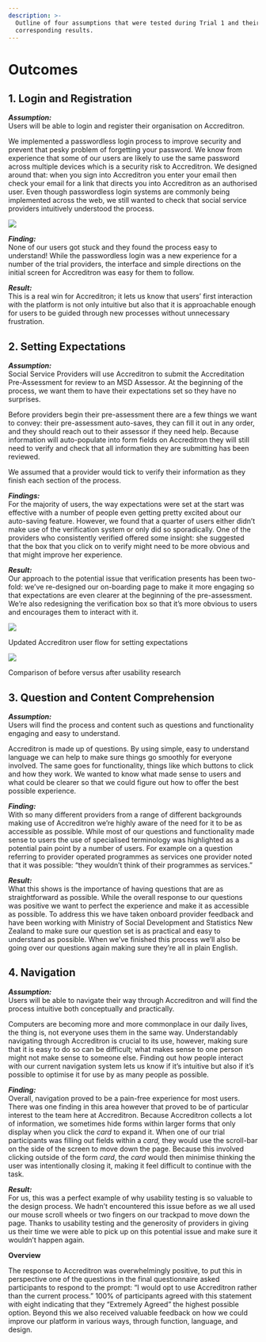 ```yaml
---
description: >-
  Outline of four assumptions that were tested during Trial 1 and their
  corresponding results.
---
```


# Outcomes

## 1. Login and Registration

_**Assumption:**_  
Users will be able to login and register their organisation on Accreditron.

We implemented a passwordless login process to improve security and prevent that pesky problem of forgetting your password. We know from experience that some of our users are likely to use the same password across multiple devices which is a security risk to Accreditron. We designed around that: when you sign into Accreditron you enter your email then check your email for a link that directs you into Accreditron as an authorised user. Even though passwordless login systems are commonly being implemented across the web, we still wanted to check that social service providers intuitively understood the process.

![](https://cdn-images-1.medium.com/max/1000/1*9d73XYqDz2Z2w3MnOivJVg.png)

_**Finding:**_  
None of our users got stuck and they found the process easy to understand! While the passwordless login was a new experience for a number of the trial providers, the interface and simple directions on the initial screen for Accreditron was easy for them to follow.

_**Result:**_  
This is a real win for Accreditron; it lets us know that users’ first interaction with the platform is not only intuitive but also that it is approachable enough for users to be guided through new processes without unnecessary frustration.

## 2. Setting Expectations

_**Assumption:**_  
Social Service Providers will use Accreditron to submit the Accreditation Pre-Assessment for review to an MSD Assessor. At the beginning of the process, we want them to have their expectations set so they have no surprises.

Before providers begin their pre-assessment there are a few things we want to convey: their pre-assessment auto-saves, they can fill it out in any order, and they should reach out to their assessor if they need help. Because information will auto-populate into form fields on Accreditron they will still need to verify and check that all information they are submitting has been reviewed.

We assumed that a provider would tick to verify their information as they finish each section of the process.

_**Findings:**_  
For the majority of users, the way expectations were set at the start was effective with a number of people even getting pretty excited about our auto-saving feature. However, we found that a quarter of users either didn’t make use of the verification system or only did so sporadically. One of the providers who consistently verified offered some insight: she suggested that the box that you click on to verify might need to be more obvious and that might improve her experience.

_**Result:**_  
Our approach to the potential issue that verification presents has been two-fold: we’ve re-designed our on-boarding page to make it more engaging so that expectations are even clearer at the beginning of the pre-assessment. We’re also redesigning the verification box so that it’s more obvious to users and encourages them to interact with it.

![](https://cdn-images-1.medium.com/max/800/1*PaepmSVJAD2XAfJhtvc3aQ.gif)

Updated Accreditron user flow for setting expectations

![](https://cdn-images-1.medium.com/max/800/1*-mEMpJAgHay0D0Drd7qDcg.png)

Comparison of before versus after usability research

## 3. Question and Content Comprehension

_**Assumption:**_  
Users will find the process and content such as questions and functionality engaging and easy to understand.

Accreditron is made up of questions. By using simple, easy to understand language we can help to make sure things go smoothly for everyone involved. The same goes for functionality, things like which buttons to click and how they work. We wanted to know what made sense to users and what could be clearer so that we could figure out how to offer the best possible experience.

_**Finding:**_  
With so many different providers from a range of different backgrounds making use of Accreditron we’re highly aware of the need for it to be as accessible as possible. While most of our questions and functionality made sense to users the use of specialised terminology was highlighted as a potential pain point by a number of users. For example on a question referring to provider operated programmes as services one provider noted that it was possible: “they wouldn’t think of their programmes as services.”

_**Result:**_  
What this shows is the importance of having questions that are as straightforward as possible. While the overall response to our questions was positive we want to perfect the experience and make it as accessible as possible. To address this we have taken onboard provider feedback and have been working with Ministry of Social Development and Statistics New Zealand to make sure our question set is as practical and easy to understand as possible. When we’ve finished this process we’ll also be going over our questions again making sure they’re all in plain English.

## 4. Navigation

_**Assumption:**_  
Users will be able to navigate their way through Accreditron and will find the process intuitive both conceptually and practically.

Computers are becoming more and more commonplace in our daily lives, the thing is, not everyone uses them in the same way. Understandably navigating through Accreditron is crucial to its use, however, making sure that it is easy to do so can be difficult; what makes sense to one person might not make sense to someone else. Finding out how people interact with our current navigation system lets us know if it’s intuitive but also if it’s possible to optimise it for use by as many people as possible.

_**Finding:**_  
Overall, navigation proved to be a pain-free experience for most users. There was one finding in this area however that proved to be of particular interest to the team here at Accreditron. Because Accreditron collects a lot of information, we sometimes hide forms within larger forms that only display when you click the _card_ to expand it. When one of our trial participants was filling out fields within a _card,_ they would use the scroll-bar on the side of the screen to move down the page. Because this involved clicking outside of the form _card_, the _card_ would then minimise thinking the user was intentionally closing it, making it feel difficult to continue with the task.

_**Result:**_  
For us, this was a perfect example of why usability testing is so valuable to the design process. We hadn’t encountered this issue before as we all used our mouse scroll wheels or two fingers on our trackpad to move down the page. Thanks to usability testing and the generosity of providers in giving us their time we were able to pick up on this potential issue and make sure it wouldn’t happen again.

**Overview**

The response to Accreditron was overwhelmingly positive, to put this in perspective one of the questions in the final questionnaire asked participants to respond to the prompt: “I would opt to use Accreditron rather than the current process.” 100% of participants agreed with this statement with eight indicating that they “Extremely Agreed” the highest possible option. Beyond this we also received valuable feedback on how we could improve our platform in various ways, through function, language, and design.



